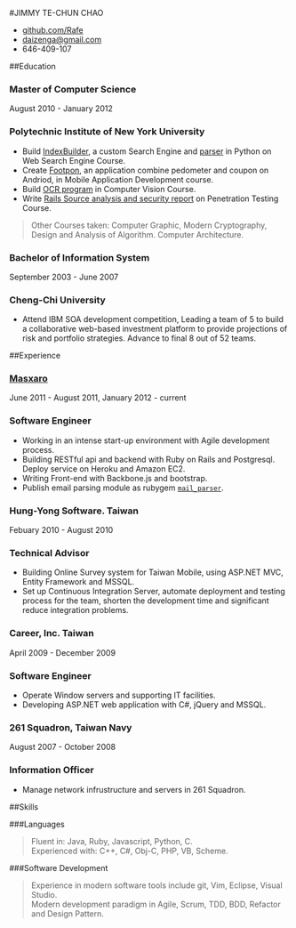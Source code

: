 #JIMMY TE-CHUN CHAO

* [github.com/Rafe](http://github.com/Rafe)
* [daizenga@gmail.com](mailto:daizenga@gmail.com)
* 646-409-107

##Education

### Master of Computer Science

August 2010 - January 2012

### Polytechnic Institute of New York University

* Build [IndexBuilder], a custom Search Engine and [parser] in Python on Web Search Engine Course.
* Create [Footpon], an application combine pedometer and coupon on Andriod, in Mobile Application Development course.
* Build [OCR program] in Computer Vision Course.
* Write [Rails Source analysis and security report] on Penetration Testing Course.
> Other Courses taken: Computer Graphic, Modern Cryptography, Design and Analysis of Algorithm. Computer Architecture.

### Bachelor of Information System

September 2003 - June 2007

### Cheng-Chi University

* Attend IBM SOA development competition, Leading a team of 5 to build a collaborative web-based investment platform to provide projections of risk and portfolio strategies. Advance to final 8 out of 52 teams.

##Experience

### [Masxaro]

June 2011 - August 2011, January 2012 - current

### Software Engineer

* Working in an intense start-up environment with Agile development process.
* Building RESTful api and backend with Ruby on Rails and Postgresql. Deploy service on Heroku and Amazon EC2.
* Writing Front-end with Backbone.js and bootstrap.
* Publish email parsing module as rubygem [`mail_parser`][mail_parser].

### Hung-Yong Software. Taiwan

Febuary 2010 - August 2010 

### Technical Advisor

* Building Online Survey system for Taiwan Mobile, using ASP.NET MVC, Entity Framework and MSSQL.
* Set up Continuous Integration Server, automate deployment and testing process for the team, shorten the development time and significant reduce integration problems.

### Career, Inc. Taiwan
April 2009 - December 2009
### Software Engineer

* Operate Window servers and supporting IT facilities.
* Developing ASP.NET web application with C#, jQuery and MSSQL.

### 261 Squadron, Taiwan Navy

August 2007 - October 2008

### Information Officer 

* Manage network infrustructure and servers in 261 Squadron.

##Skills

###Languages
> Fluent in: Java, Ruby, Javascript, Python, C.  
  Experienced with: C++, C#, Obj-C, PHP, VB, Scheme.
  
###Software Development
>  Experience in modern software tools include git, Vim, Eclipse, Visual Studio.  
>  Modern development paradigm in Agile, Scrum, TDD, BDD, Refactor and Design Pattern.

[parser]: https://github.com/Rafe/Crow 
[Footpon]: http://neethack.com/Footpon/
[OCR program]: https://github.com/Rafe/Simple-OCR
[Rails Source analysis and security report]: https://github.com/Rafe/RailsSerucity
[masxaro]: http://www.getmasxaro.com
[mail_parser]: http://github.com/Rafe/mail_parser
[indexbuilder]: https://github.com/Rafe/IndexEngine
